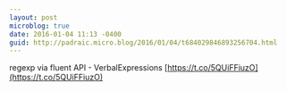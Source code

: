 ```yaml
---
layout: post
microblog: true
date: 2016-01-04 11:13 -0400
guid: http://padraic.micro.blog/2016/01/04/t684029846893256704.html
---
```

regexp via fluent API - VerbalExpressions [https://t.co/5QUiFFiuzO](https://t.co/5QUiFFiuzO)
